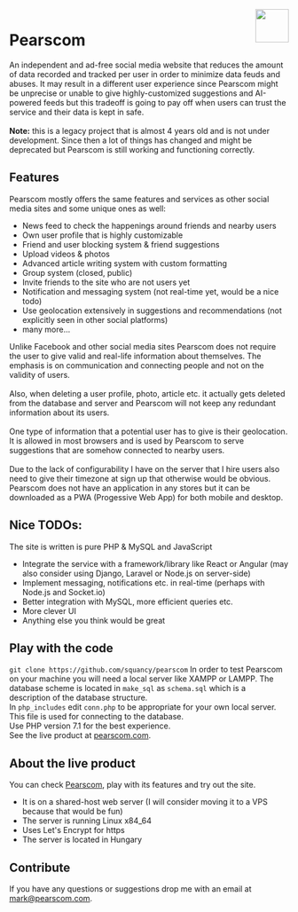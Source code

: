 <img align="right" width="60" src="http://www.pearscom.com/images/newfav.png">
<h1>Pearscom</h1>

An independent and ad-free social media website that reduces the amount of data recorded and tracked per user in order to minimize data feuds and abuses. It may result in a different user experience since Pearscom might be unprecise or unable to give highly-customized suggestions and AI-powered feeds but this tradeoff is going to pay off when users can trust the service and their data is kept in safe.<br><br>
<b>Note:</b> this is a legacy project that is almost 4 years old and is not under development. Since then a lot of things has changed and might be deprecated but Pearscom is still working and functioning correctly.

## Features
Pearscom mostly offers the same features and services as other social media sites and some unique ones as well:
  - News feed to check the happenings around friends and nearby users
  - Own user profile that is highly customizable
  - Friend and user blocking system & friend suggestions
  - Upload videos & photos
  - Advanced article writing system with custom formatting
  - Group system (closed, public)
  - Invite friends to the site who are not users yet
  - Notification and messaging system (not real-time yet, would be a nice todo)
  - Use geolocation extensively in suggestions and recommendations (not explicitly seen in other social platforms)
  - many more...

Unlike Facebook and other social media sites Pearscom does not require the user to give valid and real-life information about themselves. The emphasis is on communication and connecting people and not on the validity of users.<br><br>
Also, when deleting a user profile, photo, article etc. it actually gets deleted from the database and server and Pearscom will not keep any redundant information about its users.<br><br>
One type of information that a potential user has to give is their geolocation. It is allowed in most browsers and is used by Pearscom to serve suggestions that are somehow connected to nearby users.<br><br>
Due to the lack of configurability I have on the server that I hire users also need to give their timezone at sign up that otherwise would be obvious.
Pearscom does not have an application in any stores but it can be downloaded as a PWA (Progessive Web App) for both mobile and desktop.

## Nice TODOs:
The site is written is pure PHP & MySQL and JavaScript
  - Integrate the service with a framework/library like React or Angular (may also consider using Django, Laravel or Node.js on server-side)
  - Implement messaging, notifications etc. in real-time (perhaps with Node.js and Socket.io)
  - Better integration with MySQL, more efficient queries etc.
  - More clever UI
  - Anything else you think would be great
 
## Play with the code
`git clone https://github.com/squancy/pearscom`
In order to test Pearscom on your machine you will need a local server like XAMPP or LAMPP. The database scheme is located in `make_sql` as `schema.sql` which is a description of the database structure.<br>
In `php_includes` edit `conn.php` to be appropriate for your own local server. This file is used for connecting to the database.<br>
Use PHP version 7.1 for the best experience.<br>
See the live product at <a href="https://www.pearscom.com/">pearscom.com</a>.<br>

## About the live product
You can check <a href="https://www.pearscom.com/">Pearscom</a>, play with its features and try out the site.<br>
  - It is on a shared-host web server (I will consider moving it to a VPS because that would be fun)
  - The server is running Linux x84_64
  - Uses Let's Encrypt for https
  - The server is located in Hungary

## Contribute
If you have any questions or suggestions drop me with an email at <a href="mailto:mark@pearscom.com">mark@pearscom.com</a>.
